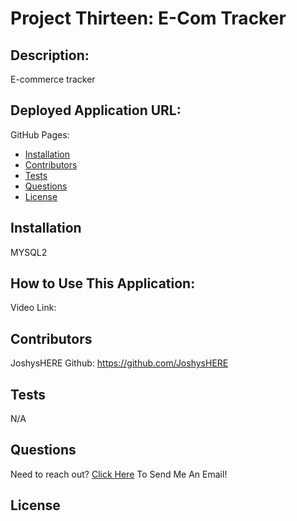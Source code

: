 # Project Thirteen: E-Com Tracker
  
## Description: 
E-commerce tracker

## Deployed Application URL:
 GitHub Pages:  

* [Installation](#installation)
* [Contributors](#contributors)
* [Tests](#tests)
* [Questions](#questions)
* [License](#license)

## Installation
 MYSQL2
## How to Use This Application:
  Video Link: 
## Contributors
  JoshysHERE Github: https://github.com/JoshysHERE
## Tests
  N/A
## Questions
  Need to reach out? [Click Here](mailto:JoshysHERE@gmail.com?subject=JoshysHERE'sReadme) To Send Me An Email!
## License